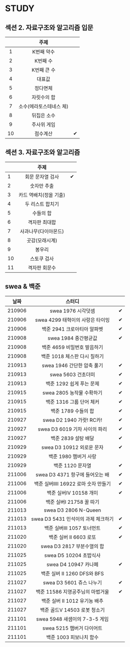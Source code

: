 # STUDY



## 섹션 2. 자료구조와 알고리즘 입문

|      |          주제           |      |
| :--: | :---------------------: | :--: |
|  1   |       K번째 약수        |      |
|  2   |        K번째 수         |      |
|  3   |       K번째 큰 수       |      |
|  4   |         대표값          |      |
|  5   |        정다면체         |      |
|  6   |       자릿수의 합       |      |
|  7   | 소수(에라토스테네스 체) |      |
|  8   |       뒤집은 소수       |      |
|  9   |       주사위 게임       |      |
|  10  |        점수계산         |  ✔   |



## 섹션 3. 자료구조와 알고리즘

|      |          주제          |      |
| ---- | :--------------------: | :--: |
| 1    |    회문 문자열 검사    |  ✔   |
| 2    |      숫자만 추출       |      |
| 3    | 카드 역배치(정올 기출) |      |
| 4    |    두 리스트 합치기    |      |
| 5    |       수들의 합        |      |
| 6    |     격자판 최대합      |      |
| 7    |  사과나무(다이아몬드)  |      |
| 8    |     곳감(모래시계)     |      |
| 9    |         봉우리         |      |
| 10   |      스토쿠 검사       |      |
| 11   |     격자판 회문수      |      |



## swea & 백준

|  날짜  |               스터디                |      |
| :----: | :---------------------------------: | :--: |
| 210906 |         swea 1976 시각덧셈          |  ✔   |
| 210906 |  swea 4299 태혁이의 사랑은 타이밍   |  ✔   |
| 210906 |     백준 2941 크로아티아 알파벳     |  ✔   |
| 210908 |        swea 1984 중간평균값         |  ✔   |
| 210908 |     백준 4659 비밀번호 발음하기     |      |
| 210908 |    백준 1018 체스판 다시 칠하기     |      |
| 210913 |     swea 1946 간단한 압축 풀기      |  ✔   |
| 210913 |         swea 5603 건초더미          |  ✔   |
| 210913 |      백준 1292 쉽게 푸는 문제       |  ✔   |
| 210915 |      swea 2805 농작물 수확하기      |  ✔   |
| 210915 |      백준 1316 그룹 단어 체커       |  ✔   |
| 210915 |         백준 1789 수들의 합         |  ✔   |
| 210927 |      swea D2 1940 가랏! RC카!       |  ✔   |
| 210927 |    swea D3 6019 기차 사이의 파리    |  ✔   |
| 210927 |         백준 2839 설탕 배달         |  ✔   |
| 210929 |      swea D3 10912 외로운 문자      |  ✔   |
| 210929 |        백준 1980 햄버거 사랑        |      |
| 210929 |          백준 1120 문자열           |  ✔   |
| 211006 |   swea D3 4371 항구에 들어오는 배   |  ✔   |
| 211006 | 백준 실버ⅢI 16922 로마 숫자 만들기  |  ✔   |
| 211006 |        백준 실버Ⅳ 10158 개미        |  ✔   |
| 211006 |      백준 실버Ⅰ 21758 꿀 따기       |      |
| 211013 |        swea D3 2806 N-Queen         |      |
| 211013 | swea D3 5431 민석이의 과제 체크하기 |  ✔   |
| 211013 |      백준 실버Ⅲ 1057 토너먼트       |  ✔   |
| 211020 |        백준 실버 Ⅱ 6603 로또        |  ✔   |
| 211020 |     swea D3 2817 부분수열의 합      |      |
| 211025 |       swea D5 10204 초밥식사        |      |
| 211025 |        swea D4 10947 카나페         |  ✔   |
| 211025 |     백준 실버 Ⅱ 1260 DFS와 BFS      |      |
| 211027 |      swea D3 5601 쥬스 나누기       |  ✔   |
| 211027 |  백준 11586 지영공주님의 마법거울   |  ✔   |
| 211027 |    백준 실버 Ⅱ 1012 유기농 배추     |      |
| 211027 |    백준 골드Ⅴ 14503 로봇 청소기     |      |
| 211101 |    swea 5948 새샘이의 7-3-5 게임    |      |
| 211101 |      swea 5215 햄버거 다이어트      |      |
| 211101 |       백준 1003 피보나치 함수       |      |

